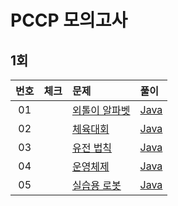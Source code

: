 # PCCP 모의고사

## 1회

| 번호 | 체크 | 문제 | 풀이 |
| :-: | :-: | :-- | :-- |
| 01 |                    | [외톨이 알파벳](https://school.programmers.co.kr/learn/courses/20847/lessons/255900) | [Java](./solution/_01_외톨이_알파벳/Solution.java) |
| 02 |                    | [체육대회](https://school.programmers.co.kr/learn/courses/15008/lessons/121684) | [Java](./solution/_02_체육대회/Solution.java) |
| 03 |                    | [유전 법칙](https://school.programmers.co.kr/learn/courses/15008/lessons/121685) | [Java](./solution/_03_유전_법칙/Solution.java) |
| 04 |                    | [운영체제](https://school.programmers.co.kr/learn/courses/15008/lessons/121686) | [Java](./solution/_04_운영체제/Solution.java) |
| 05 |                    | [실습용 로봇](https://school.programmers.co.kr/learn/courses/15009/lessons/121687) | [Java](./solution/_05_실습용_로봇/Solution.java) |
